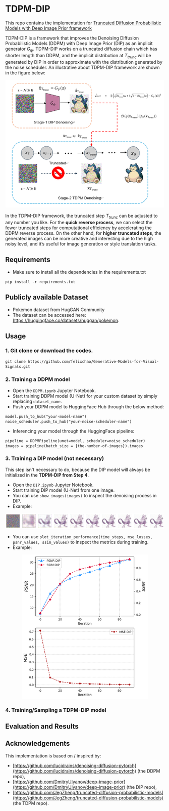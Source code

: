 # TDPM-DIP

This repo contains the implementation for [Truncated Diffusion Probabilistic Models with Deep Image Prior framework](report.pdf)

TDPM-DIP is a framework that improves the Denoising Diffusion Probabilistic Models (DDPM) with Deep Image Prior (DIP) as an implicit generator $G_\psi$. TDPM-DIP works on a truncated diffusion chain which has shorter length than DDPM, and the implicit distribution at $T_{trunc}$ will be generated by DIP in order to approximate with the distribution generated by the noise scheduler. An illustrative about TDPM-DIP framework are shown in the figure below:

<p align="center">
  <img src="assets/framework.png" width=600 />
</p>

In the TDPM-DIP framework, the truncated step $T_{trunc}$ can be adjusted to any number you like. For
the **quick reverse process**, we can select the fewer truncated steps for computational efficiency by accelerating the DDPM reverse process.
On the other hand, for **higher truncated steps**, the generated images can be more creative and interesting due to the high noisy level, and it’s useful for image generation or style translation tasks. 

## Requirements
- Make sure to install all the dependencies in the requirements.txt
```
pip install -r requirements.txt
```


## Publicly available Dataset
- Pokemon dataset from HugGAN Community
- The dataset can be accessed here: https://huggingface.co/datasets/huggan/pokemon.


## Usage
### 1. Git clone or download the codes.
```
git clone https://github.com/felixchao/Generative-Models-for-Visual-Signals.git
```
### 2. Training a DDPM model
- Open the `DDPM.ipynb` Jupyter Notebook.
- Start training DDPM model (U-Net) for your custom dataset by simply replacing `dataset_name`.
- Push your DDPM model to HuggingFace Hub through the below method:
```
model.push_to_hub("your-model-name")
noise_scheduler.push_to_hub("your-noise-scheduler-name")
```
- Inferencing your model through the HuggingFace pipeline:
```
pipeline = DDPMPipeline(unet=model, scheduler=noise_scheduler)
images = pipeline(batch_size = {the-number-of-images}).images
```

### 3. Training a DIP model (not necessary)
This step isn't necessary to do, because the DIP model will always be initialized in the **TDPM-DIP from Step 4**.
- Open the `DIP.ipynb` Jupyter Notebook.
- Start training DIP model (U-Net) from one image.
- You can use `show_images(images)` to inspect the denoising process in DIP.
- Example:

<p align="center">
  <img src="assets/DIP.png" width=800/>
</p>

- You can use `plot_iteration_performance(time_steps, mse_losses, psnr_values, ssim_values)` to inspect the metrics during training.
- Example:

<p align="center">
  <img src="assets/metrics.png" width=400 />
</p>


### 4. Training/Sampling a TDPM-DIP model

## Evaluation and Results

## Acknowledgements

This implementation is based on / inspired by:
- [https://github.com/lucidrains/denoising-diffusion-pytorch](https://github.com/lucidrains/denoising-diffusion-pytorch) (the DDPM repo), 
- [https://github.com/DmitryUlyanov/deep-image-prior](https://github.com/DmitryUlyanov/deep-image-prior) (the DIP repo),
- [https://github.com/JegZheng/truncated-diffusion-probabilistic-models](https://github.com/JegZheng/truncated-diffusion-probabilistic-models) (the TDPM repo).
